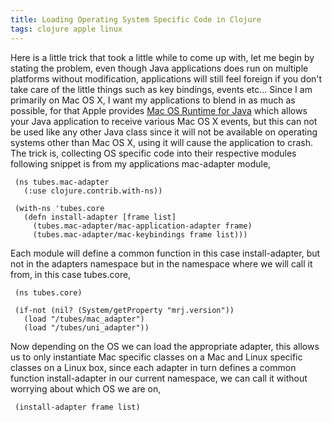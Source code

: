 ```yaml
---
title: Loading Operating System Specific Code in Clojure
tags: clojure apple linux
---
```


Here is a little trick that took a little while to come up with, let me
begin by stating the problem, even though Java applications does run on
multiple platforms without modification, applications will still feel
foreign if you don't take care of the little things such as key
bindings, events etc... Since I am primarily on Mac OS X, I want my
applications to blend in as much as possible, for that Apple provides
[Mac OS Runtime for
Java](http://en.wikipedia.org/wiki/Mac_OS_Runtime_for_Java) which allows
your Java application to receive various Mac OS X events, but this can
not be used like any other Java class since it will not be available on
operating systems other than Mac OS X, using it will cause the
application to crash. The trick is, collecting OS specific code into
their respective modules following snippet is from my applications
mac-adapter module, 

     (ns tubes.mac-adapter
       (:use clojure.contrib.with-ns))

     (with-ns 'tubes.core
       (defn install-adapter [frame list]
         (tubes.mac-adapter/mac-application-adapter frame)
         (tubes.mac-adapter/mac-keybindings frame list)))

Each module will define a common function in this case install-adapter,
but not in the adapters namespace but in the namespace where we will
call it from, in this case tubes.core,

     (ns tubes.core)

     (if-not (nil? (System/getProperty "mrj.version"))
       (load "/tubes/mac_adapter")
       (load "/tubes/uni_adapter"))

Now depending on the OS we can load the appropriate adapter, this allows
us to only instantiate Mac specific classes on a Mac and Linux specific
classes on a Linux box, since each adapter in turn defines a common
function install-adapter in our current namespace, we can call it
without worrying about which OS we are on,

     (install-adapter frame list)
